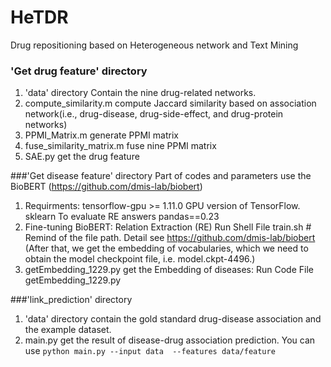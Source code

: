 # HeTDR
Drug repositioning based on Heterogeneous network and Text Mining

### 'Get drug feature' directory
1. 'data' directory Contain the nine drug-related networks.
2. compute_similarity.m compute Jaccard similarity based on association network(i.e., drug-disease, drug-side-effect, and drug-protein networks)
3. PPMI_Matrix.m generate PPMI matrix
4. fuse_similarity_matrix.m fuse nine PPMI matrix
5. SAE.py get the drug feature

###'Get disease feature' directory
Part of codes and parameters use the BioBERT (https://github.com/dmis-lab/biobert)
1. Requirments: tensorflow-gpu  >= 1.11.0   GPU version of TensorFlow.
                sklearn                     To evaluate RE answers
                pandas==0.23
2. Fine-tuning BioBERT: Relation Extraction (RE)
   Run Shell File train.sh    # Remind of the file path. Detail see https://github.com/dmis-lab/biobert
   (After that, we get the embedding of vocabularies, which we need to obtain the model checkpoint file, i.e. model.ckpt-4496.)
3. getEmbedding_1229.py get the Embedding of diseases: Run Code File getEmbedding_1229.py  

###'link_prediction'  directory
1. 'data' directory contain the gold standard drug-disease association and the example dataset.
2. main.py get the result of disease-drug association prediction.
   You can use `python main.py --input data  --features data/feature`
